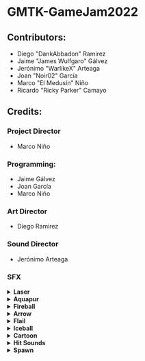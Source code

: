 # GMTK-GameJam2022


## Contributors:

* Diego "DankAbbadon" Ramirez
* Jaime "James Wulfgaro" Gálvez
* Jerónimo "WarlikeX" Arteaga
* Joan "Noir02" García
* Marco "El Medusín" Niño
* Ricardo "Ricky Parker" Camayo

## Credits:

### Project Director
* Marco Niño

### Programming:
* Jaime Gálvez
* Joan García
* Marco Niño

### Art Director
* Diego Ramirez

### Sound Director
* Jerónimo Arteaga

### SFX

<details>
<summary><b> Laser </b></summary>

* [Link](https://assetstore.unity.com/packages/audio/sound-fx/weapons/free-laser-weapons-214929)
* seg 0:15
* Daniel SoundsGood 
* Standard Unity Asset Store EULA
* Extension Asset 

</details>

<details>
<summary><b> Aquapur </b></summary>

* [Link](https://soundcloud.com/gregorquendel/sci-fi-sfx-aquapur-10-free?in=gregorquendel/sets/free-sounds-1&utm_source=clipboard&utm_medium=text&utm_campaign=social_sharing)
* Gregor Quendel - Cinematic Sound Design
* Standard Unity Asset Store EULA

</details>


<details>
<summary><b> Fireball </b></summary>

* [Link](https://soundcloud.com/gregorquendel/designed-fire-swooshes-burst?utm_source=clipboard&utm_medium=text&utm_campaign=social_sharing)
* Gregor Quendel - Cinematic Sound Design
* Standard Unity Asset Store EULA

</details>

<details>
<summary><b> Arrow </b></summary>

* [Link](https://soundcloud.com/gregorquendel/designed-plastic-elements-sfx?in=gregorquendel/sets/free-sounds-1&utm_source=clipboard&utm_medium=text&utm_campaign=social_sharing)
* Gregor Quendel - Cinematic Sound Design
* Standard Unity Asset Store EULA

</details>

<details>
<summary><b> Flail </b></summary>

* [Link](https://soundcloud.com/gregorquendel/sci-fi-sfx-noids-korvax-01?in=gregorquendel/sets/free-sounds-1&utm_source=clipboard&utm_medium=text&utm_campaign=social_sharing)
* Gregor Quendel - Cinematic Sound Design
* Standard Unity Asset Store EULA

</details>

<details>
<summary><b> Iceball </b></summary>

* [Link](https://soundcloud.com/littlerobotsoundfactory/fantasy-demo?utm_source=assetstore.unity.com&utm_campaign=wtshare&utm_medium=widget&utm_content=https%253A%252F%252Fsoundcloud.com%252Flittlerobotsoundfactory%252Ffantasy-demo)
* seg 0:13
* LittleRobotSoundFactory
* Standard Unity Asset Store EULA

</details>

<details>
<summary><b> Cartoon </b></summary>

* [Link](https://assetstore.unity.com/packages/audio/sound-fx/cartoon-game-sound-5438)
* J.BoB Sound
* Standard Unity Asset Store EULA
* Extension Asset

</details>

<details>
<summary><b> Hit Sounds </b></summary>

* [Link](https://assetstore.unity.com/packages/audio/sound-fx/dark-impacts-184396)
* N91music
* Standard Unity Asset Store EULA
* Extension Asset

</details>

<details>
<summary><b> Spawn </b></summary>

* [Link](https://assetstore.unity.com/packages/audio/sound-fx/intergalactic-portal-89506)
* yann
* Standard Unity Asset Store EULA
* Extension Asset

</details>